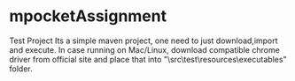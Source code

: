 # mpocketAssignment
Test Project
Its a simple maven project, one need to just download,import and execute.
In case running on Mac/Linux, download compatible chrome driver from official site and place that into "\src\test\resources\executables" folder.
